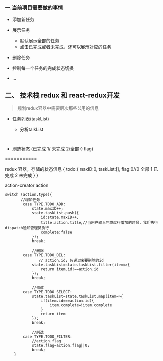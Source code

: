 ### 一.当前项目需要做的事情

- 添加新任务
- 展示任务
  + 默认展示全部的任务
  + 点击已完成或者未完成，还可以展示对应的任务
  
- 删除任务
- 控制每一个任务的完成状态切换
- ...
  
## 二、 技术栈 redux 和 react-redux开发
> 规划redux容器中需要层次那些公用的信息
- 任务列表(taskList)
  + 分析talkList
  ```
  
  
  ```

- 刷选状态 (已完成 1/ 未完成 2/全部 0  flag)



===========

redux 容器，存储的状态信息
{
   todo:{
      maxID:0,
        taskList:[],
        flag:0//0 全部 1 已完成 2 未完成
   }
}

action-creator
action 

```
switch (action.type){
       //增加任务
        case TYPE.TODO_ADD:
            state.maxID++;
            state.taskList.push({
                id:state.maxID++,
                title:action.title,//当用户输入完成就行增加的时候，我们执行dispatch通知管理员执行
                complete:false
            });
            break;

            //删除
        case TYPE.TODO_DEL:
               // action.id; 传递过来要删除的id
            state.taskList=state.taskList.filter(item=>{
                return item.id!==action.id
            });
            break;

            //修改
        case TYPE.TODO_SELECT:
            state.taskList=state.taskList.map(item=>{
                if(item.id===action.id){
                    item.complete=!item.complete
                }
                return item
            });
            break;

            //刷选
        case TYPE.TODO_FILTER:
            //action.flag
            state.flag=action.flag||0;
            break;
    }

```
